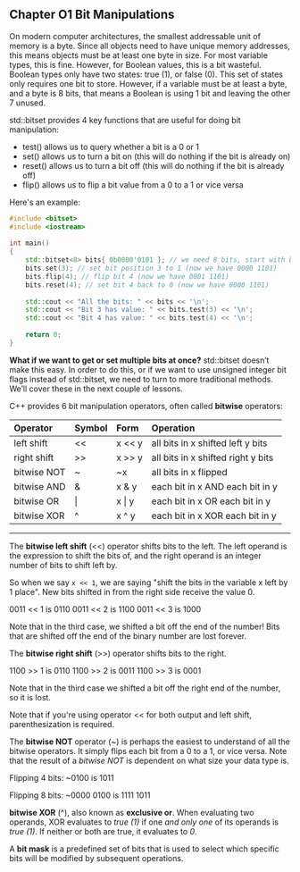 ## Chapter O1 Bit Manipulations

On modern computer architectures, the smallest addressable unit of memory is a byte. Since all objects need to have unique memory addresses, this means objects must be at least one byte in size. For most variable types, this is fine. However, for Boolean values, this is a bit wasteful. Boolean types only have two states: true (1), or false (0). This set of states only requires one bit to store. However, if a variable must be at least a byte, and a byte is 8 bits, that means a Boolean is using 1 bit and leaving the other 7 unused.

std::bitset provides 4 key functions that are useful for doing bit manipulation:

- test() allows us to query whether a bit is a 0 or 1
- set() allows us to turn a bit on (this will do nothing if the bit is already on)
- reset() allows us to turn a bit off (this will do nothing if the bit is already off)
- flip() allows us to flip a bit value from a 0 to a 1 or vice versa

Here's an example:

```C++
#include <bitset>
#include <iostream>
 
int main()
{
    std::bitset<8> bits{ 0b0000'0101 }; // we need 8 bits, start with bit pattern 0000 0101
    bits.set(3); // set bit position 3 to 1 (now we have 0000 1101)
    bits.flip(4); // flip bit 4 (now we have 0001 1101)
    bits.reset(4); // set bit 4 back to 0 (now we have 0000 1101)
 
    std::cout << "All the bits: " << bits << '\n';
    std::cout << "Bit 3 has value: " << bits.test(3) << '\n';
    std::cout << "Bit 4 has value: " << bits.test(4) << '\n';
 
    return 0;
}
```

**What if we want to get or set multiple bits at once?** std::bitset doesn’t make this easy. In order to do this, or if we want to use unsigned integer bit flags instead of std::bitset, we need to turn to more traditional methods. We’ll cover these in the next couple of lessons.

C++ provides 6 bit manipulation operators, often called **bitwise** operators:

| Operator    | Symbol | Form   | Operation                          |
| :---------- | :----- | :----- | :--------------------------------- |
| left shift  | <<     | x << y | all bits in x shifted left y bits  |
| right shift | >>     | x >> y | all bits in x shifted right y bits |
| bitwise NOT | ~      | ~x     | all bits in x flipped              |
| bitwise AND | &      | x & y  | each bit in x AND each bit in y    |
| bitwise OR  | \|     | x \| y | each bit in x OR each bit in y     |
| bitwise XOR | ^      | x ^ y  | each bit in x XOR each bit in y    |

---

The **bitwise left shift** (<<) operator shifts bits to the left. The left operand is the expression to shift the bits of, and the right operand is an integer number of bits to shift left by.

So when we say `x << 1`, we are saying "shift the bits in the variable x left by 1 place". New bits shifted in from the right side receive the value 0.

0011 << 1 is 0110
0011 << 2 is 1100
0011 << 3 is 1000

Note that in the third case, we shifted a bit off the end of the number! Bits that are shifted off the end of the binary number are lost forever.

The **bitwise right shift** (>>) operator shifts bits to the right.

1100 >> 1 is 0110
1100 >> 2 is 0011
1100 >> 3 is 0001

Note that in the third case we shifted a bit off the right end of the number, so it is lost.

Note that if you're using operator << for both output and left shift, parenthesization is required.

The **bitwise NOT** operator (~) is perhaps the easiest to understand of all the bitwise operators. It simply flips each bit from a 0 to a 1, or vice versa. Note that the result of a *bitwise NOT* is dependent on what size your data type is.

Flipping 4 bits:
~0100 is 1011

Flipping 8 bits:
~0000 0100 is 1111 1011

**bitwise XOR** (^), also known as **exclusive or**. When evaluating two operands, XOR evaluates to *true (1)* if one *and only one* of its operands is *true (1)*. If neither or both are true, it evaluates to *0*.

A **bit mask** is a predefined set of bits that is used to select which specific bits will be modified by subsequent operations.
